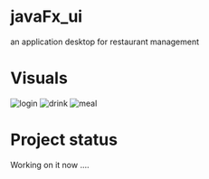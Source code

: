 # javaFx_ui
an application desktop for restaurant management
# Visuals
![login](https://user-images.githubusercontent.com/43831107/63557112-3be53780-c53f-11e9-8bb5-5da46ff39351.PNG)
![drink](https://user-images.githubusercontent.com/43831107/63557110-3be53780-c53f-11e9-8400-39d4689cc301.PNG)
![meal](https://user-images.githubusercontent.com/43831107/63557113-3c7dce00-c53f-11e9-92e9-0cd216f9d683.PNG)
# Project status
Working on it now ....
